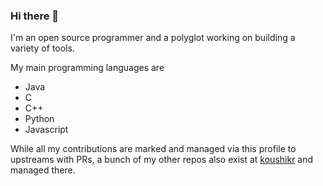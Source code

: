 ### Hi there 👋

I'm an open source programmer and a polyglot working on building a variety of tools. 

My main programming languages are 

- Java
- C
- C++
- Python
- Javascript

While all my contributions are marked and managed via this profile to upstreams with PRs, a bunch of my other repos also exist at [koushikr](https://github.com/koushikr) and managed there. 
